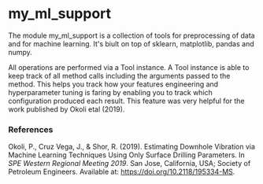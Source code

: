 # my_ml_support
The module my_ml_support is a collection of tools for preprocessing of data and for machine learning. It's biult on top of sklearn, matplotlib, pandas and numpy. 

All operations are performed via a Tool instance. A Tool instance is able to keep track of all method calls including the arguments passed to the method. This helps you track how your features engineering and hyperparameter tuning is faring by enabling you to track which configuration produced each result. This feature was very helpful for the work published by Okoli etal (2019).

### References
Okoli, P., Cruz Vega, J., & Shor, R. (2019). Estimating Downhole Vibration via Machine Learning Techniques Using Only Surface Drilling Parameters. In *SPE Western Regional Meeting 2019*. San Jose, California, USA; Society of Petroleum Engineers. Available at: https://doi.org/10.2118/195334-MS.
